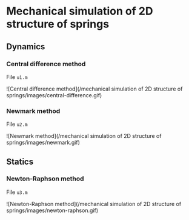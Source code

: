 # Mechanical simulation of 2D structure of springs

## Dynamics

### Central difference method
File `u1.m`

![Central difference method](/mechanical simulation of 2D structure of springs/images/central-difference.gif)

### Newmark method
File `u2.m`

![Newmark method](/mechanical simulation of 2D structure of springs/images/newmark.gif)

## Statics

### Newton-Raphson method
File `u3.m`

![Newton-Raphson method](/mechanical simulation of 2D structure of springs/images/newton-raphson.gif)
